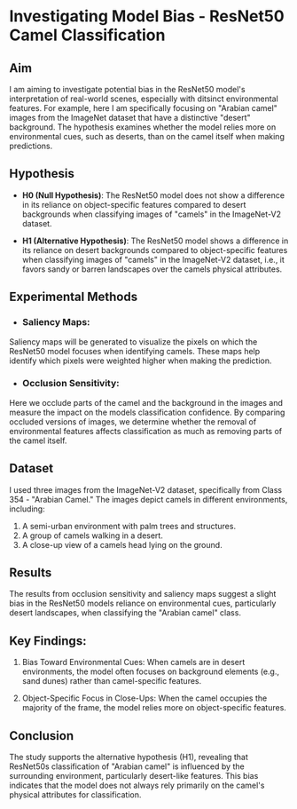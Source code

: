 # Investigating Model Bias - ResNet50 Camel Classification

## **Aim**
I am aiming to investigate potential bias in the ResNet50 model's interpretation of real-world scenes, especially with ditsinct environmental features. For example, here I am specifically focusing on "Arabian camel" images from the ImageNet dataset that have a distinctive "desert" background. The hypothesis examines whether the model relies more on environmental cues, such as deserts, than on the camel itself when making predictions.

## **Hypothesis**
- **H0 (Null Hypothesis)**: The ResNet50 model does not show a difference in its reliance on object-specific features compared to desert backgrounds when classifying images of "camels" in the ImageNet-V2 dataset.

- **H1 (Alternative Hypothesis)**: The ResNet50 model shows a difference in its reliance on desert backgrounds compared to object-specific features when classifying images of "camels" in the ImageNet-V2 dataset, i.e., it favors sandy or barren landscapes over the camels physical attributes.


## **Experimental Methods**
- ### Saliency Maps:
Saliency maps will be generated to visualize the pixels on which the ResNet50 model focuses when identifying camels. These maps help identify which pixels were weighted higher when making the prediction.

- ### Occlusion Sensitivity:
Here we occlude parts of the camel and the background in the images and measure the impact on the models classification confidence. By comparing occluded versions of images, we determine whether the removal of environmental features affects classification as much as removing parts of the camel itself.


## Dataset
I used three images from the ImageNet-V2 dataset, specifically from Class 354 - "Arabian Camel." The images depict camels in different environments, including:

1. A semi-urban environment with palm trees and structures.
2. A group of camels walking in a desert.
3. A close-up view of a camels head lying on the ground.


## Results
The results from occlusion sensitivity and saliency maps suggest a slight bias in the ResNet50 models reliance on environmental cues, particularly desert landscapes, when classifying the "Arabian camel" class.

## Key Findings:
1. Bias Toward Environmental Cues: When camels are in desert environments, the model often focuses on background elements (e.g., sand dunes) rather than camel-specific features.

2. Object-Specific Focus in Close-Ups: When the camel occupies the majority of the frame, the model relies more on object-specific features.

## Conclusion
The study supports the alternative hypothesis (H1), revealing that ResNet50s classification of "Arabian camel" is influenced by the surrounding environment, particularly desert-like features. This bias indicates that the model does not always rely primarily on the camel's physical attributes for classification.

